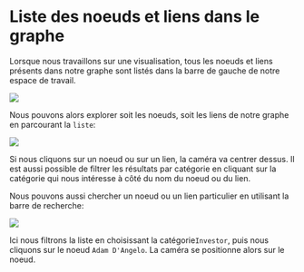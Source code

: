 # Liste des noeuds et liens dans le graphe

Lorsque nous travaillons sur une visualisation, tous les noeuds et liens présents dans notre graphe sont listés dans la barre de gauche de notre espace de travail.

![](https://github.com/Linkurious/linkurious-enterprise-manual/raw/master/en/manipulate/ListofNodes.png)


Nous pouvons alors explorer soit les noeuds, soit les liens de notre graphe en parcourant la ```liste```:

![](https://github.com/Linkurious/linkurious-enterprise-manual/raw/master/en/manipulate/ListofNodes.png)

Si nous cliquons sur un noeud ou sur un lien, la caméra va centrer dessus.
Il est aussi possible de filtrer les résultats par catégorie en cliquant sur la catégorie qui nous intéresse à côté du nom du noeud ou du lien.

Nous pouvons aussi chercher un noeud ou un lien particulier en utilisant la barre de recherche:

![](https://github.com/Linkurious/linkurious-enterprise-manual/raw/master/en/manipulate/Focus.png)

Ici nous filtrons la liste en choisissant la catégorie```Investor```, puis nous cliquons sur le noeud  ```Adam D'Angelo```. La caméra se positionne alors sur le noeud.